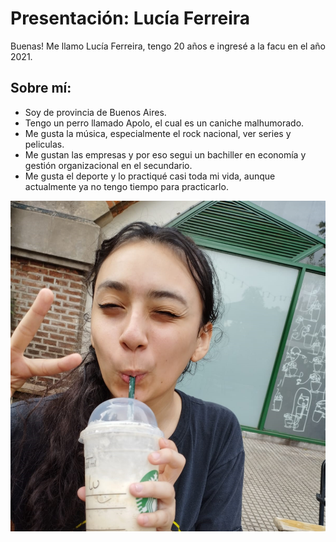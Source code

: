 # Presentación: Lucía Ferreira
Buenas! Me llamo Lucía Ferreira, tengo 20 años e ingresé a la facu en el año 2021.

## Sobre mí:
  * Soy de provincia de Buenos Aires.
  * Tengo un perro llamado Apolo, el cual es un caniche malhumorado.
  *  Me gusta la música, especialmente el rock nacional, ver series y peliculas.
  *  Me gustan las empresas y por eso segui un bachiller en economía y gestión organizacional en el secundario.
  *  Me gusta el deporte y lo practiqué casi toda mi vida, aunque actualmente ya no tengo tiempo para practicarlo.

![Lucia.png](Lucia.png) 
